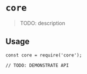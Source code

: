 <!--
 * @Title: your project
 * @Author: huangjitao
 * @Date: 2022-04-07 13:44:02
 * @Description: description of this file
-->
# `core`

> TODO: description

## Usage

```
const core = require('core');

// TODO: DEMONSTRATE API
```
